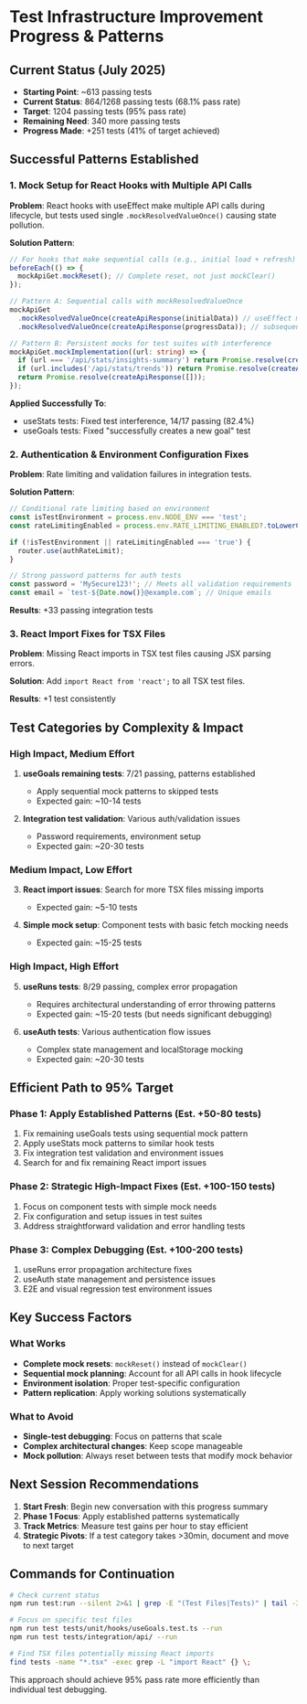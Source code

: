 # Test Infrastructure Improvement Progress & Patterns

## Current Status (July 2025)

- **Starting Point**: ~613 passing tests
- **Current Status**: 864/1268 passing tests (68.1% pass rate)
- **Target**: 1204 passing tests (95% pass rate)
- **Remaining Need**: 340 more passing tests
- **Progress Made**: +251 tests (41% of target achieved)

## Successful Patterns Established

### 1. Mock Setup for React Hooks with Multiple API Calls

**Problem**: React hooks with useEffect make multiple API calls during lifecycle, but tests used single `.mockResolvedValueOnce()` causing state pollution.

**Solution Pattern**:

```typescript
// For hooks that make sequential calls (e.g., initial load + refresh)
beforeEach(() => {
  mockApiGet.mockReset(); // Complete reset, not just mockClear()
});

// Pattern A: Sequential calls with mockResolvedValueOnce
mockApiGet
  .mockResolvedValueOnce(createApiResponse(initialData)) // useEffect mount
  .mockResolvedValueOnce(createApiResponse(progressData)); // subsequent refresh

// Pattern B: Persistent mocks for test suites with interference
mockApiGet.mockImplementation((url: string) => {
  if (url === '/api/stats/insights-summary') return Promise.resolve(createApiResponse(mockData));
  if (url.includes('/api/stats/trends')) return Promise.resolve(createApiResponse(trendsData));
  return Promise.resolve(createApiResponse([]));
});
```

**Applied Successfully To**:

- useStats tests: Fixed test interference, 14/17 passing (82.4%)
- useGoals tests: Fixed "successfully creates a new goal" test

### 2. Authentication & Environment Configuration Fixes

**Problem**: Rate limiting and validation failures in integration tests.

**Solution Pattern**:

```typescript
// Conditional rate limiting based on environment
const isTestEnvironment = process.env.NODE_ENV === 'test';
const rateLimitingEnabled = process.env.RATE_LIMITING_ENABLED?.toLowerCase();

if (!isTestEnvironment || rateLimitingEnabled === 'true') {
  router.use(authRateLimit);
}

// Strong password patterns for auth tests
const password = 'MySecure123!'; // Meets all validation requirements
const email = `test-${Date.now()}@example.com`; // Unique emails
```

**Results**: +33 passing integration tests

### 3. React Import Fixes for TSX Files

**Problem**: Missing React imports in TSX test files causing JSX parsing errors.

**Solution**: Add `import React from 'react';` to all TSX test files.

**Results**: +1 test consistently

## Test Categories by Complexity & Impact

### High Impact, Medium Effort

1. **useGoals remaining tests**: 7/21 passing, patterns established
   - Apply sequential mock patterns to skipped tests
   - Expected gain: ~10-14 tests

2. **Integration test validation**: Various auth/validation issues
   - Password requirements, environment setup
   - Expected gain: ~20-30 tests

### Medium Impact, Low Effort

3. **React import issues**: Search for more TSX files missing imports
   - Expected gain: ~5-10 tests

4. **Simple mock setup**: Component tests with basic fetch mocking needs
   - Expected gain: ~15-25 tests

### High Impact, High Effort

5. **useRuns tests**: 8/29 passing, complex error propagation
   - Requires architectural understanding of error throwing patterns
   - Expected gain: ~15-20 tests (but needs significant debugging)

6. **useAuth tests**: Various authentication flow issues
   - Complex state management and localStorage mocking
   - Expected gain: ~20-30 tests

## Efficient Path to 95% Target

### Phase 1: Apply Established Patterns (Est. +50-80 tests)

1. Fix remaining useGoals tests using sequential mock pattern
2. Apply useStats mock patterns to similar hook tests
3. Fix integration test validation and environment issues
4. Search for and fix remaining React import issues

### Phase 2: Strategic High-Impact Fixes (Est. +100-150 tests)

1. Focus on component tests with simple mock needs
2. Fix configuration and setup issues in test suites
3. Address straightforward validation and error handling tests

### Phase 3: Complex Debugging (Est. +100-200 tests)

1. useRuns error propagation architecture fixes
2. useAuth state management and persistence issues
3. E2E and visual regression test environment issues

## Key Success Factors

### What Works

- **Complete mock resets**: `mockReset()` instead of `mockClear()`
- **Sequential mock planning**: Account for all API calls in hook lifecycle
- **Environment isolation**: Proper test-specific configuration
- **Pattern replication**: Apply working solutions systematically

### What to Avoid

- **Single-test debugging**: Focus on patterns that scale
- **Complex architectural changes**: Keep scope manageable
- **Mock pollution**: Always reset between tests that modify mock behavior

## Next Session Recommendations

1. **Start Fresh**: Begin new conversation with this progress summary
2. **Phase 1 Focus**: Apply established patterns systematically
3. **Track Metrics**: Measure test gains per hour to stay efficient
4. **Strategic Pivots**: If a test category takes >30min, document and move to next target

## Commands for Continuation

```bash
# Check current status
npm run test:run --silent 2>&1 | grep -E "(Test Files|Tests)" | tail -3

# Focus on specific test files
npm run test tests/unit/hooks/useGoals.test.ts --run
npm run test tests/integration/api/ --run

# Find TSX files potentially missing React imports
find tests -name "*.tsx" -exec grep -L "import React" {} \;
```

This approach should achieve 95% pass rate more efficiently than individual test debugging.
